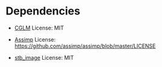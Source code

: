 Dependencies
=====

- [CGLM](https://github.com/recp/cglm)
  License: MIT

- [Assimp](https://github.com/assimp/)
  License: <https://github.com/assimp/assimp/blob/master/LICENSE>

- [stb_image](https://github.com/nothings/stb)
  License: MIT
